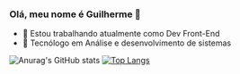 ### Olá, meu nome é Guilherme 👋

- 🔭 Estou trabalhando atualmente como Dev Front-End
- 🌱 Tecnólogo em Análise e desenvolvimento de sistemas

![Anurag's GitHub stats](https://github-readme-stats.vercel.app/api?username=guilhermescruz&show_icons=true&theme=codeSTACKr)   [![Top Langs](https://github-readme-stats.vercel.app/api/top-langs/?username=guilhermescruz&layout=compact&theme=codeSTACKr)](https://github.com/guilhermescruz/github-readme-stats)
<!--![Snake animation](https://github.com/rafaballerini2/rafaballerini2/blob/output/github-contribution-grid-snake.svg)-->

